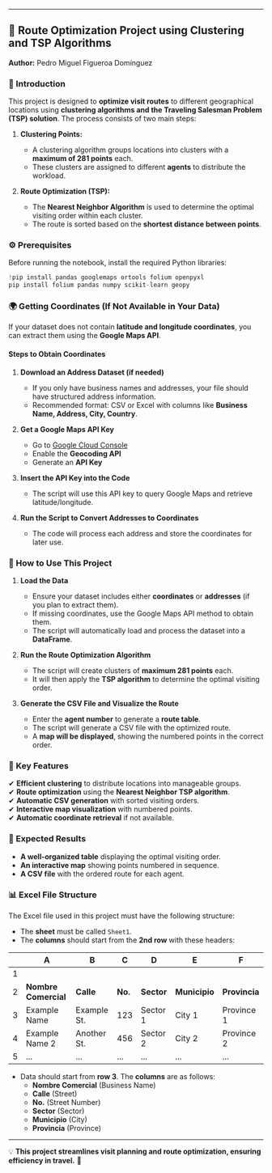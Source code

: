 

---

## **📌 Route Optimization Project using Clustering and TSP Algorithms**  
**Author:** Pedro Miguel Figueroa Domínguez  

### **📖 Introduction**  
This project is designed to **optimize visit routes** to different geographical locations using **clustering algorithms and the Traveling Salesman Problem (TSP) solution**. The process consists of two main steps:  

1. **Clustering Points:**  
   - A clustering algorithm groups locations into clusters with a **maximum of 281 points** each.  
   - These clusters are assigned to different **agents** to distribute the workload.  

2. **Route Optimization (TSP):**  
   - The **Nearest Neighbor Algorithm** is used to determine the optimal visiting order within each cluster.  
   - The route is sorted based on the **shortest distance between points**.  

### **⚙️ Prerequisites**  
Before running the notebook, install the required Python libraries:  

```python
!pip install pandas googlemaps ortools folium openpyxl
pip install folium pandas numpy scikit-learn geopy
```
 

### **🌍 Getting Coordinates (If Not Available in Your Data)**  
If your dataset does not contain **latitude and longitude coordinates**, you can extract them using the **Google Maps API**.  

#### **Steps to Obtain Coordinates**  

1. **Download an Address Dataset (if needed)**  
   - If you only have business names and addresses, your file should have structured address information.  
   - Recommended format: CSV or Excel with columns like **Business Name, Address, City, Country**.  

2. **Get a Google Maps API Key**  
   - Go to [Google Cloud Console](https://console.cloud.google.com/)  
   - Enable the **Geocoding API**  
   - Generate an **API Key**  

3. **Insert the API Key into the Code**  
   - The script will use this API key to query Google Maps and retrieve latitude/longitude.  

4. **Run the Script to Convert Addresses to Coordinates**  
   - The code will process each address and store the coordinates for later use.  

### **🚀 How to Use This Project**  

1. **Load the Data**  
   - Ensure your dataset includes either **coordinates** or **addresses** (if you plan to extract them).  
   - If missing coordinates, use the Google Maps API method to obtain them.  
   - The script will automatically load and process the dataset into a **DataFrame**.  

2. **Run the Route Optimization Algorithm**  
   - The script will create clusters of **maximum 281 points** each.  
   - It will then apply the **TSP algorithm** to determine the optimal visiting order.  

3. **Generate the CSV File and Visualize the Route**  
   - Enter the **agent number** to generate a **route table**.  
   - The script will generate a CSV file with the optimized route.  
   - A **map will be displayed**, showing the numbered points in the correct order.  

### **📌 Key Features**  
✔ **Efficient clustering** to distribute locations into manageable groups.  
✔ **Route optimization** using the **Nearest Neighbor TSP algorithm**.  
✔ **Automatic CSV generation** with sorted visiting orders.  
✔ **Interactive map visualization** with numbered points.  
✔ **Automatic coordinate retrieval** if not available.  

### **🎯 Expected Results**  
- **A well-organized table** displaying the optimal visiting order.  
- **An interactive map** showing points numbered in sequence.  
- **A CSV file** with the ordered route for each agent.  

### **📊 Excel File Structure**  
The Excel file used in this project must have the following structure:

- The **sheet** must be called `Sheet1`.  
- The **columns** should start from the **2nd row** with these headers:

|   | A              | B       | C   | D       | E          | F         |
|---|----------------|---------|-----|---------|------------|-----------|
| 1 |                |         |     |         |            |           |
| 2 | **Nombre Comercial** | **Calle** | **No.** | **Sector** | **Municipio** | **Provincia** |
| 3 | Example Name    | Example St. | 123 | Sector 1 | City 1     | Province 1 |
| 4 | Example Name 2  | Another St. | 456 | Sector 2 | City 2     | Province 2 |
| 5 | ...             | ...     | ... | ...     | ...        | ...       |

- Data should start from **row 3**. The **columns** are as follows:
  - **Nombre Comercial** (Business Name)  
  - **Calle** (Street)  
  - **No.** (Street Number)  
  - **Sector** (Sector)  
  - **Municipio** (City)  
  - **Provincia** (Province)  

---

💡 **This project streamlines visit planning and route optimization, ensuring efficiency in travel.** 🚀
